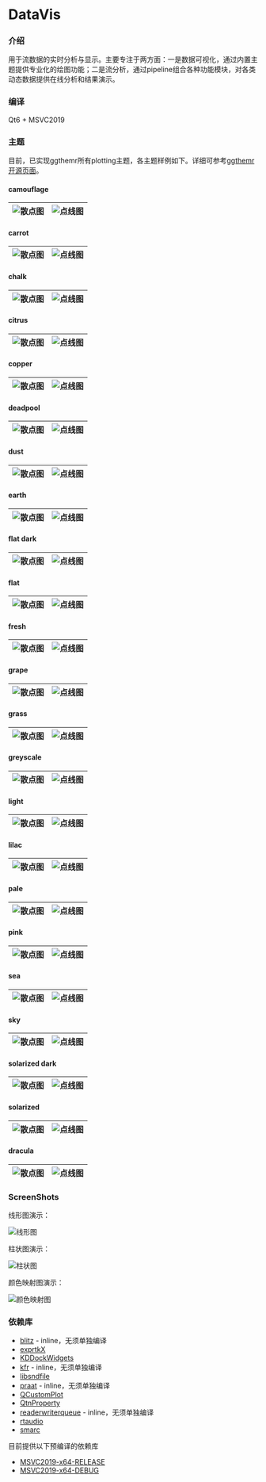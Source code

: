# DataVis

### 介绍
用于流数据的实时分析与显示。主要专注于两方面：一是数据可视化，通过内置主题提供专业化的绘图功能；二是流分析，通过pipeline组合各种功能模块，对各类动态数据提供在线分析和结果演示。

### 编译
Qt6 + MSVC2019

### 主题
目前，已实现ggthemr所有plotting主题，各主题样例如下。详细可参考[ggthemr开源页面](https://github.com/Mikata-Project/ggthemr)。

#### camouflage

| ![散点图](screenshots/camouflage-scatter.png) | ![点线图](screenshots/camouflage-line-scatter.png) |
|---|---|

#### carrot

| ![散点图](screenshots/carrot-scatter.png) | ![点线图](screenshots/carrot-line-scatter.png) |
|---|---|

#### chalk

| ![散点图](screenshots/chalk-scatter.png) | ![点线图](screenshots/chalk-line-scatter.png) |
|---|---|

#### citrus

| ![散点图](screenshots/citrus-scatter.png) | ![点线图](screenshots/citrus-line-scatter.png) |
|---|---|

#### copper

| ![散点图](screenshots/copper-scatter.png) | ![点线图](screenshots/copper-line-scatter.png) |
|---|---|

#### deadpool

| ![散点图](screenshots/deadpool-scatter.png) | ![点线图](screenshots/deadpool-line-scatter.png) |
|---|---|

#### dust

| ![散点图](screenshots/dust-scatter.png) | ![点线图](screenshots/dust-line-scatter.png) |
|---|---|

#### earth

| ![散点图](screenshots/earth-scatter.png) | ![点线图](screenshots/earth-line-scatter.png) |
|---|---|

#### flat dark

| ![散点图](screenshots/flat_dark-scatter.png) | ![点线图](screenshots/flat_dark-line-scatter.png) |
|---|---|

#### flat

| ![散点图](screenshots/flat-scatter.png) | ![点线图](screenshots/flat-line-scatter.png) |
|---|---|

#### fresh

| ![散点图](screenshots/fresh-scatter.png) | ![点线图](screenshots/fresh-line-scatter.png) |
|---|---|

#### grape

| ![散点图](screenshots/grape-scatter.png) | ![点线图](screenshots/grape-line-scatter.png) |
|---|---|

#### grass

| ![散点图](screenshots/grass-scatter.png) | ![点线图](screenshots/grass-line-scatter.png) |
|---|---|

#### greyscale

| ![散点图](screenshots/greyscale-scatter.png) | ![点线图](screenshots/greyscale-line-scatter.png) |
|---|---|

#### light

| ![散点图](screenshots/light-scatter.png) | ![点线图](screenshots/light-line-scatter.png) |
|---|---|

#### lilac

| ![散点图](screenshots/lilac-scatter.png) | ![点线图](screenshots/lilac-line-scatter.png) |
|---|---|

#### pale

| ![散点图](screenshots/pale-scatter.png) | ![点线图](screenshots/pale-line-scatter.png) |
|---|---|

#### pink

| ![散点图](screenshots/pink-scatter.png) | ![点线图](screenshots/pink-line-scatter.png) |
|---|---|

#### sea

| ![散点图](screenshots/sea-scatter.png) | ![点线图](screenshots/sea-line-scatter.png) |
|---|---|

#### sky

| ![散点图](screenshots/sky-scatter.png) | ![点线图](screenshots/sky-line-scatter.png) |
|---|---|

#### solarized dark

| ![散点图](screenshots/solarized_dark-scatter.png) | ![点线图](screenshots/solarized_dark-line-scatter.png) |
|---|---|

#### solarized

| ![散点图](screenshots/solarized-scatter.png) | ![点线图](screenshots/solarized-line-scatter.png) |
|---|---|

#### dracula

| ![散点图](screenshots/dracula-scatter.png) | ![点线图](screenshots/dracula-line-scatter.png) |
|---|---|

### ScreenShots

线形图演示：

![线形图](screenshots/line_plot.gif)

柱状图演示：

![柱状图](screenshots/bar_plot.gif)

颜色映射图演示：

![颜色映射图](screenshots/color_map.gif)

### 依赖库
- [blitz](https://github.com/blitzpp/blitz/) - inline，无须单独编译
- [exprtkX](https://gitee.com/koala999/exprtk-x/)
- [KDDockWidgets](https://github.com/KDAB/KDDockWidgets/)
- [kfr](https://www.kfr.dev/) - inline，无须单独编译
- [libsndfile](http://libsndfile.github.io/libsndfile/)
- [praat](https://www.fon.hum.uva.nl/praat/) - inline，无须单独编译
- [QCustomPlot](https://www.qcustomplot.com/)
- [QtnProperty](https://github.com/koala999cn/QtnProperty/)
- [readerwriterqueue](https://github.com/cameron314/readerwriterqueue/) - inline，无须单独编译
- [rtaudio](http://www.music.mcgill.ca/~gary/rtaudio/)
- [smarc](http://audio-smarc.sourceforge.net/)

目前提供以下预编译的依赖库
- [MSVC2019-x64-RELEASE](https://gitee.com/koala999/data-vis/attach_files/1156226/download)
- [MSVC2019-x64-DEBUG](https://gitee.com/koala999/data-vis/attach_files/1156225/download)